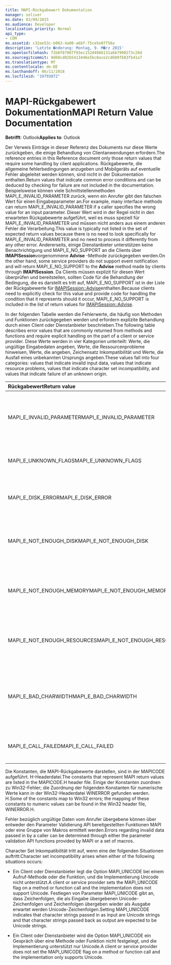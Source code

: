 ```yaml
---
title: MAPI-Rückgabewert Dokumentation
manager: soliver
ms.date: 03/09/2015
ms.audience: Developer
localization_priority: Normal
api_type:
- COM
ms.assetid: c32ee53c-b063-4a00-a6bf-75ce5e07f56a
description: 'Letzte �nderung: Montag, 9. M�rz 2015'
ms.openlocfilehash: f2b8f87987f93ec152d4986131a6b7990273c28d
ms.sourcegitcommit: 9d60cd82b5413446e5bc8ace2cd689f683fb41a7
ms.translationtype: MT
ms.contentlocale: de-DE
ms.lasthandoff: 06/11/2018
ms.locfileid: "19793072"
---
```

# <a name="mapi-return-value-documentation"></a><span data-ttu-id="a71da-103">MAPI-Rückgabewert Dokumentation</span><span class="sxs-lookup"><span data-stu-id="a71da-103">MAPI Return Value Documentation</span></span>

  
  
<span data-ttu-id="a71da-104">**Betrifft**: Outlook</span><span class="sxs-lookup"><span data-stu-id="a71da-104">**Applies to**: Outlook</span></span> 
  
<span data-ttu-id="a71da-105">Der Verweis Einträge in dieser Referenz des Dokuments nur diese Werte zurückgeben, die einige Behandlung von Clientanwendungen erfordern.</span><span class="sxs-lookup"><span data-stu-id="a71da-105">The reference entries in this Reference document only those return values that require some handling by client applications.</span></span> <span data-ttu-id="a71da-106">Rückgabewerte, die allgemeine fehlerbedingungen anzugeben und Mobilgeräts auf eventuelle Fehler abgeleitet werden können, sind nicht in der Dokumentation enthalten.</span><span class="sxs-lookup"><span data-stu-id="a71da-106">Return values that indicate common error conditions and can be deduced by checking for failure are not included in the documentation.</span></span> <span data-ttu-id="a71da-107">Beispielsweise können viele Schnittstellenmethoden MAPI_E_INVALID_PARAMETER zurück, wenn ein Anrufer gibt den falschen Wert für einen Eingabeparameter an.</span><span class="sxs-lookup"><span data-stu-id="a71da-107">For example, many interface methods can return MAPI_E_INVALID_PARAMETER if a caller specifies the wrong value for an input parameter.</span></span> <span data-ttu-id="a71da-108">Dieser Wert wird in der Regel nicht in den erwarteten Rückgabewerte aufgeführt, weil es muss speziell für MAPI_E_INVALID_PARAMETER und müssen nicht anders aus einem anderen Fehler die Verarbeitung.</span><span class="sxs-lookup"><span data-stu-id="a71da-108">This value is typically not listed in the set of expected return values because there is no need to look specifically for MAPI_E_INVALID_PARAMETER and no need to process it differently from any other error.</span></span> <span data-ttu-id="a71da-109">Andererseits, einige Dienstanbieter unterstützen keine Benachrichtigung und MAPI_E_NO_SUPPORT an die Clients über **IMAPISession**vorgenommene **Advise** -Methode zurückgegeben werden.</span><span class="sxs-lookup"><span data-stu-id="a71da-109">On the other hand, some service providers do not support event notification and will return MAPI_E_NO_SUPPORT to the **Advise** method made by clients through **IMAPISession**.</span></span> <span data-ttu-id="a71da-110">Da Clients müssen explizit für diesen Wert überprüfen und bereitstellen, sollten Code für die Behandlung der Bedingung, die es darstellt es tritt auf, MAPI_E_NO_SUPPORT ist in der Liste der Rückgabewerte für [IMAPISession::Advise](imapisession-advise.md)enthalten.</span><span class="sxs-lookup"><span data-stu-id="a71da-110">Because clients need to explicitly check for this value and provide code for handling the condition that it represents should it occur, MAPI_E_NO_SUPPORT is included in the list of return values for [IMAPISession::Advise](imapisession-advise.md).</span></span>
  
<span data-ttu-id="a71da-111">In der folgenden Tabelle werden die Fehlerwerte, die häufig von Methoden und Funktionen zurückgegeben werden und erfordern explizite Behandlung durch einen Client oder Dienstanbieter beschrieben.</span><span class="sxs-lookup"><span data-stu-id="a71da-111">The following table describes error values that are commonly returned from methods and functions and require explicit handling on the part of a client or service provider.</span></span> <span data-ttu-id="a71da-112">Diese Werte werden in vier Kategorien unterteilt: Werte, die ungültige Eingabedaten angeben, Werte, die Ressourcenprobleme hinweisen, Werte, die angeben, Zeichensatz Inkompatibilität und Werte, die Ausfall eines unbekannten Ursprungs angeben.</span><span class="sxs-lookup"><span data-stu-id="a71da-112">These values fall into four categories: values that indicate invalid input data, values that indicate resource problems, values that indicate character set incompatibility, and values that indicate failure of an unknown origin.</span></span>
  
|<span data-ttu-id="a71da-113">**Rückgabewert**</span><span class="sxs-lookup"><span data-stu-id="a71da-113">**Return value**</span></span>|<span data-ttu-id="a71da-114">**Beschreibung**</span><span class="sxs-lookup"><span data-stu-id="a71da-114">**Description**</span></span>|
|:-----|:-----|
|<span data-ttu-id="a71da-115">MAPI_E_INVALID_PARAMETER</span><span class="sxs-lookup"><span data-stu-id="a71da-115">MAPI_E_INVALID_PARAMETER</span></span>  <br/> |<span data-ttu-id="a71da-116">Eine oder mehrere der Parameter an die Methode übergebenen oder Funktionen sind nicht gültig.</span><span class="sxs-lookup"><span data-stu-id="a71da-116">One or more of the parameters passed into the method or functions were not valid.</span></span>  <br/> |
|<span data-ttu-id="a71da-117">MAPI_E_UNKNOWN_FLAGS</span><span class="sxs-lookup"><span data-stu-id="a71da-117">MAPI_E_UNKNOWN_FLAGS</span></span>  <br/> |<span data-ttu-id="a71da-118">Eine oder mehrere Werte für Flags-Parameter sind ungültig.</span><span class="sxs-lookup"><span data-stu-id="a71da-118">One or more values for a flags parameter were not valid.</span></span>  <br/> |
|<span data-ttu-id="a71da-119">MAPI_E_DISK_ERROR</span><span class="sxs-lookup"><span data-stu-id="a71da-119">MAPI_E_DISK_ERROR</span></span>  <br/> |<span data-ttu-id="a71da-120">Es wurde ein Problem beim Schreiben in oder Lesen vom Datenträger.</span><span class="sxs-lookup"><span data-stu-id="a71da-120">There was a problem writing to or reading from disk.</span></span>  <br/> |
|<span data-ttu-id="a71da-121">MAPI_E_NOT_ENOUGH_DISK</span><span class="sxs-lookup"><span data-stu-id="a71da-121">MAPI_E_NOT_ENOUGH_DISK</span></span>  <br/> |<span data-ttu-id="a71da-122">Es war nicht genügend Speicherplatz zum Abschließen des Vorgangs verfügbar.</span><span class="sxs-lookup"><span data-stu-id="a71da-122">Not enough disk space was available to complete the operation.</span></span>  <br/> |
|<span data-ttu-id="a71da-123">MAPI_E_NOT_ENOUGH_MEMORY</span><span class="sxs-lookup"><span data-stu-id="a71da-123">MAPI_E_NOT_ENOUGH_MEMORY</span></span>  <br/> |<span data-ttu-id="a71da-124">Es ist nicht genügend Arbeitsspeicher verfügbar, um den Vorgang abzuschließen.</span><span class="sxs-lookup"><span data-stu-id="a71da-124">Not enough memory was available to complete the operation.</span></span>  <br/> |
|<span data-ttu-id="a71da-125">MAPI_E_NOT_ENOUGH_RESOURCES</span><span class="sxs-lookup"><span data-stu-id="a71da-125">MAPI_E_NOT_ENOUGH_RESOURCES</span></span>  <br/> |<span data-ttu-id="a71da-126">Nicht genügend Systemressourcen waren zum Abschließen des Vorgangs verfügbar.</span><span class="sxs-lookup"><span data-stu-id="a71da-126">Not enough system resources were available to complete the operation.</span></span>  <br/> |
|<span data-ttu-id="a71da-127">MAPI_E_BAD_CHARWIDTH</span><span class="sxs-lookup"><span data-stu-id="a71da-127">MAPI_E_BAD_CHARWIDTH</span></span>  <br/> |<span data-ttu-id="a71da-128">Eine Inkompatibilität vorhanden ist, in die Zeichensätze, die von dem Anrufer und der Implementierung unterstützt werden.</span><span class="sxs-lookup"><span data-stu-id="a71da-128">An incompatibility exists in the character sets supported by the caller and the implementation.</span></span>  <br/> |
|<span data-ttu-id="a71da-129">MAPI_E_CALL_FAILED</span><span class="sxs-lookup"><span data-stu-id="a71da-129">MAPI_E_CALL_FAILED</span></span>  <br/> |<span data-ttu-id="a71da-130">Unerwarteter oder unbekannten Ursprungs ein Fehler aufgetreten.</span><span class="sxs-lookup"><span data-stu-id="a71da-130">An error of unexpected or unknown origin occurred.</span></span>  <br/> |
   
<span data-ttu-id="a71da-131">Die Konstanten, die MAPI-Rückgabewerte darstellen, sind in der MAPICODE aufgeführt. H-Headerdatei.</span><span class="sxs-lookup"><span data-stu-id="a71da-131">The constants that represent MAPI return values are listed in the MAPICODE.H header file.</span></span> <span data-ttu-id="a71da-132">Einige der Konstanten zuordnen zu Win32-Fehler; die Zuordnung der folgenden Konstanten für numerische Werte kann in der Win32-Headerdatei WINERROR gefunden werden. H.</span><span class="sxs-lookup"><span data-stu-id="a71da-132">Some of the constants map to Win32 errors; the mapping of these constants to numeric values can be found in the Win32 header file, WINERROR.H.</span></span>
  
<span data-ttu-id="a71da-133">Fehler bezüglich ungültige Daten vom Anrufer übergebene können über entweder den Parameter Validierung API bereitgestellten Funktionen MAPI oder eine Gruppe von Makros ermittelt werden.</span><span class="sxs-lookup"><span data-stu-id="a71da-133">Errors regarding invalid data passed in by a caller can be determined through either the parameter validation API functions provided by MAPI or a set of macros.</span></span> 
  
<span data-ttu-id="a71da-134">Character Set Inkompatibilität tritt auf, wenn eine der folgenden Situationen auftritt:</span><span class="sxs-lookup"><span data-stu-id="a71da-134">Character set incompatibility arises when either of the following situations occurs:</span></span>
  
- <span data-ttu-id="a71da-135">Ein Client oder Dienstanbieter legt die Option MAPI_UNICODE bei einem Aufruf-Methode oder die Funktion, und die Implementierung Unicode nicht unterstützt.</span><span class="sxs-lookup"><span data-stu-id="a71da-135">A client or service provider sets the MAPI_UNICODE flag on a method or function call and the implementation does not support Unicode.</span></span> <span data-ttu-id="a71da-136">Festlegen von Parameter MAPI_UNICODE gibt an, dass Zeichenfolgen, die als Eingabe übergebenen Unicode-Zeichenfolgen und Zeichenfolgen übergeben wieder als Ausgabe erwartet werden Unicode-Zeichenfolgen.</span><span class="sxs-lookup"><span data-stu-id="a71da-136">Setting MAPI_UNICODE indicates that character strings passed in as input are Unicode strings and that character strings passed back as output are expected to be Unicode strings.</span></span>
    
- <span data-ttu-id="a71da-137">Ein Client oder Dienstanbieter wird die Option MAPI_UNICODE ein Gespräch über eine Methode oder Funktion nicht festgelegt, und die Implementierung unterstützt nur Unicode.</span><span class="sxs-lookup"><span data-stu-id="a71da-137">A client or service provider does not set the MAPI_UNICODE flag on a method or function call and the implementation only supports Unicode.</span></span>
    


